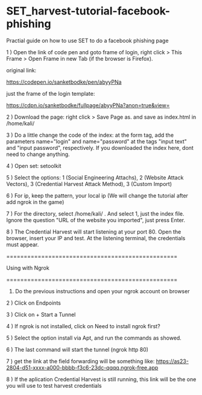# SET_harvest-tutorial-facebook-phishing
Practial guide on how to use SET to do a facebook phishing page

1 ) Open the link of code pen and goto frame of login, right click > This Frame > Open Frame in new Tab (if the browser is Firefox).

original link:

https://codepen.io/sanketbodke/pen/abyyPNa

just the frame of the login template:

https://cdpn.io/sanketbodke/fullpage/abyyPNa?anon=true&view=


2 ) Download the page: right click > Save Page as. and save as index.html in /home/kali/


3 ) Do a little change the code of the index: at the form tag, add the parameters name="login" and name="password" at the tags "input text" and "input password", respectively. If you downloaded the index here, dont need to change anything.


4 ) Open set: setoolkit


5 ) Select the options: 1 (Social Engineering Attachs), 2 (Website Attack Vectors), 3 (Credential Harvest Attack Method), 3 (Custom Import)


6 ) For ip, keep the pattern, your local ip (We will change the tutorial after add ngrok in the game)


7 ) For the directory, select /home/kali/ . And select 1, just the index file. Ignore the question "URL of the website you imported", just press Enter.


8 ) The Credential Harvest will start listening at your port 80. Open the browser, insert your IP and test. At the listening terminal, the credentials must appear.


=================================================

Using with Ngrok

=================================================

1) Do the previous instructions and open your ngrok account on browser

2 ) Click on Endpoints

3 ) Click on + Start a Tunnel

4 ) If ngrok is not installed, click on Need to install ngrok first?

5 ) Select the option install via Apt, and run the commands as showed.

6 ) The last command will start the tunnel (ngrok http 80)

7 ) get the link at the field forwarding
will be something like:
https://as23-2804-d51-xxxx-a000-bbbb-f3c6-23dc-qqqq.ngrok-free.app

8 ) If the aplication Credential Harvest is still running, this link will be the one you will use to test harvest credentials

